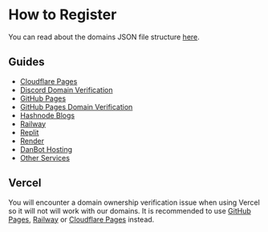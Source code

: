 # How to Register
You can read about the domains JSON file structure [here](domain-structure/index.md).

## Guides
- [Cloudflare Pages](cloudflare-pages/index.md)
- [Discord Domain Verification](discord-verification/index.md)
- [GitHub Pages](github-pages/index.md)
- [GitHub Pages Domain Verification](github-pages-verification/index.md)
- [Hashnode Blogs](hashnode/index.md)
- [Railway](railway/index.md)
- [Replit](replit/index.md)
- [Render](render/index.md)
- [DanBot Hosting](dbh/index.md)
- [Other Services](other/index.md)

## Vercel
You will encounter a domain ownership verification issue when using Vercel so it will not will work with our domains. It is recommended to use [GitHub Pages](https://pages.github.com), [Railway](https://railway.app) or [Cloudflare Pages](https://pages.cloudflare.com) instead.
